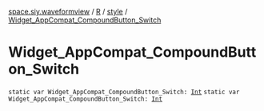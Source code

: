 [space.siy.waveformview](../../index.md) / [R](../index.md) / [style](index.md) / [Widget_AppCompat_CompoundButton_Switch](./-widget_-app-compat_-compound-button_-switch.md)

# Widget_AppCompat_CompoundButton_Switch

`static var Widget_AppCompat_CompoundButton_Switch: `[`Int`](https://kotlinlang.org/api/latest/jvm/stdlib/kotlin/-int/index.html)
`static var Widget_AppCompat_CompoundButton_Switch: `[`Int`](https://kotlinlang.org/api/latest/jvm/stdlib/kotlin/-int/index.html)
